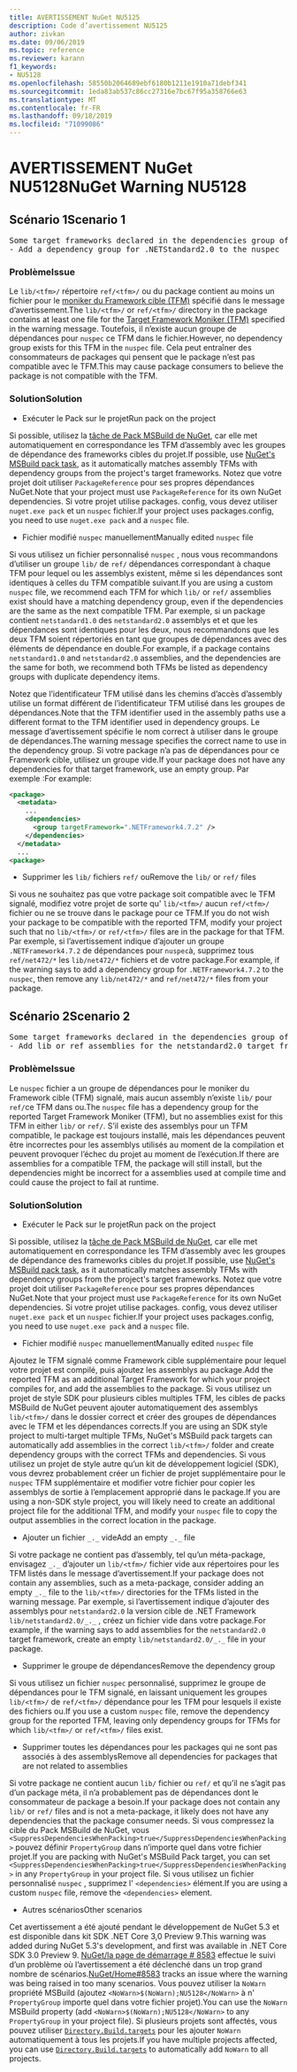 ```yaml
---
title: AVERTISSEMENT NuGet NU5125
description: Code d’avertissement NU5125
author: zivkan
ms.date: 09/06/2019
ms.topic: reference
ms.reviewer: karann
f1_keywords:
- NU5128
ms.openlocfilehash: 58550b2064689ebf6180b1211e1910a71debf341
ms.sourcegitcommit: 1eda83ab537c86cc27316e7bc67f95a358766e63
ms.translationtype: MT
ms.contentlocale: fr-FR
ms.lasthandoff: 09/18/2019
ms.locfileid: "71099086"
---
```

# <a name="nuget-warning-nu5128"></a><span data-ttu-id="ca968-103">AVERTISSEMENT NuGet NU5128</span><span class="sxs-lookup"><span data-stu-id="ca968-103">NuGet Warning NU5128</span></span>

## <a name="scenario-1"></a><span data-ttu-id="ca968-104">Scénario 1</span><span class="sxs-lookup"><span data-stu-id="ca968-104">Scenario 1</span></span>

<pre>Some target frameworks declared in the dependencies group of the nuspec and the lib/ref folder do not have exact matches in the other location. Consult the list of actions below:
- Add a dependency group for .NETStandard2.0 to the nuspec</pre>

### <a name="issue"></a><span data-ttu-id="ca968-105">Problème</span><span class="sxs-lookup"><span data-stu-id="ca968-105">Issue</span></span>

<span data-ttu-id="ca968-106">Le `lib/<tfm>/` répertoire `ref/<tfm>/` ou du package contient au moins un fichier pour le [moniker du Framework cible (TFM)](../target-frameworks.md) spécifié dans le message d’avertissement.</span><span class="sxs-lookup"><span data-stu-id="ca968-106">The `lib/<tfm>/` or `ref/<tfm>/` directory in the package contains at least one file for the [Target Framework Moniker (TFM)](../target-frameworks.md) specified in the warning message.</span></span> <span data-ttu-id="ca968-107">Toutefois, il n’existe aucun groupe de dépendances pour `nuspec` ce TFM dans le fichier.</span><span class="sxs-lookup"><span data-stu-id="ca968-107">However, no dependency group exists for this TFM in the `nuspec` file.</span></span> <span data-ttu-id="ca968-108">Cela peut entraîner des consommateurs de packages qui pensent que le package n’est pas compatible avec le TFM.</span><span class="sxs-lookup"><span data-stu-id="ca968-108">This may cause package consumers to believe the package is not compatible with the TFM.</span></span>

### <a name="solution"></a><span data-ttu-id="ca968-109">Solution</span><span class="sxs-lookup"><span data-stu-id="ca968-109">Solution</span></span>

* <span data-ttu-id="ca968-110">Exécuter le Pack sur le projet</span><span class="sxs-lookup"><span data-stu-id="ca968-110">Run pack on the project</span></span>

<span data-ttu-id="ca968-111">Si possible, utilisez la [tâche de Pack MSBuild de NuGet](../msbuild-targets.md), car elle met automatiquement en correspondance les TFM d’assembly avec les groupes de dépendance des frameworks cibles du projet.</span><span class="sxs-lookup"><span data-stu-id="ca968-111">If possible, use [NuGet's MSBuild pack task](../msbuild-targets.md), as it automatically matches assembly TFMs with dependency groups from the project's target frameworks.</span></span> <span data-ttu-id="ca968-112">Notez que votre projet doit utiliser `PackageReference` pour ses propres dépendances NuGet.</span><span class="sxs-lookup"><span data-stu-id="ca968-112">Note that your project must use `PackageReference` for its own NuGet dependencies.</span></span> <span data-ttu-id="ca968-113">Si votre projet utilise packages. config, vous devez utiliser `nuget.exe pack` et un `nuspec` fichier.</span><span class="sxs-lookup"><span data-stu-id="ca968-113">If your project uses packages.config, you need to use `nuget.exe pack` and a `nuspec` file.</span></span>

* <span data-ttu-id="ca968-114">Fichier modifié `nuspec` manuellement</span><span class="sxs-lookup"><span data-stu-id="ca968-114">Manually edited `nuspec` file</span></span>

<span data-ttu-id="ca968-115">Si vous utilisez un fichier personnalisé `nuspec` , nous vous recommandons d’utiliser un groupe `lib/` de `ref/` dépendances correspondant à chaque TFM pour lequel ou les assemblys existent, même si les dépendances sont identiques à celles du TFM compatible suivant.</span><span class="sxs-lookup"><span data-stu-id="ca968-115">If you are using a custom `nuspec` file, we recommend each TFM for which `lib/` or `ref/` assemblies exist should have a matching dependency group, even if the dependencies are the same as the next compatible TFM.</span></span> <span data-ttu-id="ca968-116">Par exemple, si un package contient `netstandard1.0` des `netstandard2.0` assemblys et et que les dépendances sont identiques pour les deux, nous recommandons que les deux TFM soient répertoriés en tant que groupes de dépendances avec des éléments de dépendance en double.</span><span class="sxs-lookup"><span data-stu-id="ca968-116">For example, if a package contains `netstandard1.0` and `netstandard2.0` assemblies, and the dependencies are the same for both, we recommend both TFMs be listed as dependency groups with duplicate dependency items.</span></span>

<span data-ttu-id="ca968-117">Notez que l’identificateur TFM utilisé dans les chemins d’accès d’assembly utilise un format différent de l’identificateur TFM utilisé dans les groupes de dépendances.</span><span class="sxs-lookup"><span data-stu-id="ca968-117">Note that the TFM identifier used in the assembly paths use a different format to the TFM identifier used in dependency groups.</span></span> <span data-ttu-id="ca968-118">Le message d’avertissement spécifie le nom correct à utiliser dans le groupe de dépendances.</span><span class="sxs-lookup"><span data-stu-id="ca968-118">The warning message specifies the correct name to use in the dependency group.</span></span> <span data-ttu-id="ca968-119">Si votre package n’a pas de dépendances pour ce Framework cible, utilisez un groupe vide.</span><span class="sxs-lookup"><span data-stu-id="ca968-119">If your package does not have any dependencies for that target framework, use an empty group.</span></span> <span data-ttu-id="ca968-120">Par exemple :</span><span class="sxs-lookup"><span data-stu-id="ca968-120">For example:</span></span>

```xml
<package>
  <metadata>
    ...
    <dependencies>
      <group targetFramework=".NETFramework4.7.2" />
    </dependencies>
  </metadata>
  ...
<package>
```

* <span data-ttu-id="ca968-121">Supprimer les `lib/` fichiers `ref/` ou</span><span class="sxs-lookup"><span data-stu-id="ca968-121">Remove the `lib/` or `ref/` files</span></span>

<span data-ttu-id="ca968-122">Si vous ne souhaitez pas que votre package soit compatible avec le TFM signalé, modifiez votre projet de sorte qu' `lib/<tfm>/` aucun `ref/<tfm>/` fichier ou ne se trouve dans le package pour ce TFM.</span><span class="sxs-lookup"><span data-stu-id="ca968-122">If you do not wish your package to be compatible with the reported TFM, modify your project such that no `lib/<tfm>/` or `ref/<tfm>/` files are in the package for that TFM.</span></span> <span data-ttu-id="ca968-123">Par exemple, si l’avertissement indique d’ajouter un groupe `.NETFramework4.7.2` de dépendances pour `nuspec`à, supprimez tous `ref/net472/*` les `lib/net472/*` fichiers et de votre package.</span><span class="sxs-lookup"><span data-stu-id="ca968-123">For example, if the warning says to add a dependency group for `.NETFramework4.7.2` to the `nuspec`, then remove any `lib/net472/*` and `ref/net472/*` files from your package.</span></span>

## <a name="scenario-2"></a><span data-ttu-id="ca968-124">Scénario 2</span><span class="sxs-lookup"><span data-stu-id="ca968-124">Scenario 2</span></span>

<pre>Some target frameworks declared in the dependencies group of the nuspec and the lib/ref folder do not have exact matches in the other location. Consult the list of actions below:
- Add lib or ref assemblies for the netstandard2.0 target framework</pre>

### <a name="issue"></a><span data-ttu-id="ca968-125">Problème</span><span class="sxs-lookup"><span data-stu-id="ca968-125">Issue</span></span>

<span data-ttu-id="ca968-126">Le `nuspec` fichier a un groupe de dépendances pour le moniker du Framework cible (TFM) signalé, mais aucun assembly n’existe `lib/` pour `ref/`ce TFM dans ou.</span><span class="sxs-lookup"><span data-stu-id="ca968-126">The `nuspec` file has a dependency group for the reported Target Framework Moniker (TFM), but no assemblies exist for this TFM in either `lib/` or `ref/`.</span></span> <span data-ttu-id="ca968-127">S’il existe des assemblys pour un TFM compatible, le package est toujours installé, mais les dépendances peuvent être incorrectes pour les assemblys utilisés au moment de la compilation et peuvent provoquer l’échec du projet au moment de l’exécution.</span><span class="sxs-lookup"><span data-stu-id="ca968-127">If there are assemblies for a compatible TFM, the package will still install, but the dependencies might be incorrect for a assemblies used at compile time and could cause the project to fail at runtime.</span></span>

### <a name="solution"></a><span data-ttu-id="ca968-128">Solution</span><span class="sxs-lookup"><span data-stu-id="ca968-128">Solution</span></span>

* <span data-ttu-id="ca968-129">Exécuter le Pack sur le projet</span><span class="sxs-lookup"><span data-stu-id="ca968-129">Run pack on the project</span></span>

<span data-ttu-id="ca968-130">Si possible, utilisez la [tâche de Pack MSBuild de NuGet](../msbuild-targets.md), car elle met automatiquement en correspondance les TFM d’assembly avec les groupes de dépendance des frameworks cibles du projet.</span><span class="sxs-lookup"><span data-stu-id="ca968-130">If possible, use [NuGet's MSBuild pack task](../msbuild-targets.md), as it automatically matches assembly TFMs with dependency groups from the project's target frameworks.</span></span> <span data-ttu-id="ca968-131">Notez que votre projet doit utiliser `PackageReference` pour ses propres dépendances NuGet.</span><span class="sxs-lookup"><span data-stu-id="ca968-131">Note that your project must use `PackageReference` for its own NuGet dependencies.</span></span> <span data-ttu-id="ca968-132">Si votre projet utilise packages. config, vous devez utiliser `nuget.exe pack` et un `nuspec` fichier.</span><span class="sxs-lookup"><span data-stu-id="ca968-132">If your project uses packages.config, you need to use `nuget.exe pack` and a `nuspec` file.</span></span>

* <span data-ttu-id="ca968-133">Fichier modifié `nuspec` manuellement</span><span class="sxs-lookup"><span data-stu-id="ca968-133">Manually edited `nuspec` file</span></span>

<span data-ttu-id="ca968-134">Ajoutez le TFM signalé comme Framework cible supplémentaire pour lequel votre projet est compilé, puis ajoutez les assemblys au package.</span><span class="sxs-lookup"><span data-stu-id="ca968-134">Add the reported TFM as an additional Target Framework for which your project compiles for, and add the assemblies to the package.</span></span> <span data-ttu-id="ca968-135">Si vous utilisez un projet de style SDK pour plusieurs cibles multiples TFM, les cibles de packs MSBuild de NuGet peuvent ajouter automatiquement des assemblys `lib/<tfm>/` dans le dossier correct et créer des groupes de dépendances avec le TFM et les dépendances corrects.</span><span class="sxs-lookup"><span data-stu-id="ca968-135">If you are using an SDK style project to multi-target multiple TFMs, NuGet's MSBuild pack targets can automatically add assemblies in the correct `lib/<tfm>/` folder and create dependency groups with the correct TFMs and dependencies.</span></span> <span data-ttu-id="ca968-136">Si vous utilisez un projet de style autre qu’un kit de développement logiciel (SDK), vous devrez probablement créer un fichier de projet supplémentaire pour le `nuspec` TFM supplémentaire et modifier votre fichier pour copier les assemblys de sortie à l’emplacement approprié dans le package.</span><span class="sxs-lookup"><span data-stu-id="ca968-136">If you are using a non-SDK style project, you will likely need to create an additional project file for the additional TFM, and modify your `nuspec` file to copy the output assemblies in the correct location in the package.</span></span>

* <span data-ttu-id="ca968-137">Ajouter un fichier `_._` vide</span><span class="sxs-lookup"><span data-stu-id="ca968-137">Add an empty `_._` file</span></span>

<span data-ttu-id="ca968-138">Si votre package ne contient pas d’assembly, tel qu’un méta-package, envisagez `_._` d’ajouter un `lib/<tfm>/` fichier vide aux répertoires pour les TFM listés dans le message d’avertissement.</span><span class="sxs-lookup"><span data-stu-id="ca968-138">If your package does not contain any assemblies, such as a meta-package, consider adding an empty `_._` file to the `lib/<tfm>/` directories for the TFMs listed in the warning message.</span></span> <span data-ttu-id="ca968-139">Par exemple, si l’avertissement indique d’ajouter des assemblys pour `netstandard2.0` la version cible de .NET Framework `lib/netstandard2.0/_._` , créez un fichier vide dans votre package.</span><span class="sxs-lookup"><span data-stu-id="ca968-139">For example, if the warning says to add assemblies for the `netstandard2.0` target framework, create an empty `lib/netstandard2.0/_._` file in your package.</span></span>

* <span data-ttu-id="ca968-140">Supprimer le groupe de dépendances</span><span class="sxs-lookup"><span data-stu-id="ca968-140">Remove the dependency group</span></span>

<span data-ttu-id="ca968-141">Si vous utilisez un fichier `nuspec` personnalisé, supprimez le groupe de dépendances pour le TFM signalé, en laissant uniquement les groupes `lib/<tfm>/` de `ref/<tfm>/` dépendance pour les TFM pour lesquels il existe des fichiers ou.</span><span class="sxs-lookup"><span data-stu-id="ca968-141">If you use a custom `nuspec` file, remove the dependency group for the reported TFM, leaving only dependency groups for TFMs for which `lib/<tfm>/` or `ref/<tfm>/` files exist.</span></span>

* <span data-ttu-id="ca968-142">Supprimer toutes les dépendances pour les packages qui ne sont pas associés à des assemblys</span><span class="sxs-lookup"><span data-stu-id="ca968-142">Remove all dependencies for packages that are not related to assemblies</span></span>

<span data-ttu-id="ca968-143">Si votre package ne contient aucun `lib/` fichier ou `ref/` et qu’il ne s’agit pas d’un package méta, il n’a probablement pas de dépendances dont le consommateur de package a besoin.</span><span class="sxs-lookup"><span data-stu-id="ca968-143">If your package does not contain any `lib/` or `ref/` files and is not a meta-package, it likely does not have any dependencies that the package consumer needs.</span></span> <span data-ttu-id="ca968-144">Si vous compressez la cible du Pack MSBuild de NuGet, vous `<SuppressDependenciesWhenPacking>true</SuppressDependenciesWhenPacking>` pouvez définir `PropertyGroup` dans n’importe quel dans votre fichier projet.</span><span class="sxs-lookup"><span data-stu-id="ca968-144">If you are packing with NuGet's MSBuild Pack target, you can set `<SuppressDependenciesWhenPacking>true</SuppressDependenciesWhenPacking>` in any `PropertyGroup` in your project file.</span></span> <span data-ttu-id="ca968-145">Si vous utilisez un fichier personnalisé `nuspec` , supprimez l' `<dependencies>` élément.</span><span class="sxs-lookup"><span data-stu-id="ca968-145">If you are using a custom `nuspec` file, remove the `<dependencies>` element.</span></span>

* <span data-ttu-id="ca968-146">Autres scénarios</span><span class="sxs-lookup"><span data-stu-id="ca968-146">Other scenarios</span></span>

<span data-ttu-id="ca968-147">Cet avertissement a été ajouté pendant le développement de NuGet 5.3 et est disponible dans kit SDK .NET Core 3,0 Preview 9.</span><span class="sxs-lookup"><span data-stu-id="ca968-147">This warning was added during NuGet 5.3's development, and first was available in .NET Core SDK 3.0 Preview 9.</span></span> <span data-ttu-id="ca968-148">[NuGet/la page de démarrage # 8583](https://github.com/nuget/home/issues/8583) effectue le suivi d’un problème où l’avertissement a été déclenché dans un trop grand nombre de scénarios.</span><span class="sxs-lookup"><span data-stu-id="ca968-148">[NuGet/Home#8583](https://github.com/nuget/home/issues/8583) tracks an issue where the warning was being raised in too many scenarios.</span></span> <span data-ttu-id="ca968-149">Vous pouvez utiliser la `NoWarn` propriété MSBuild (ajoutez `<NoWarn>$(NoWarn);NU5128</NoWarn>` à n' `PropertyGroup` importe quel dans votre fichier projet).</span><span class="sxs-lookup"><span data-stu-id="ca968-149">You can use the `NoWarn` MSBuild property (add `<NoWarn>$(NoWarn);NU5128</NoWarn>` to any `PropertyGroup` in your project file).</span></span> <span data-ttu-id="ca968-150">Si plusieurs projets sont affectés, vous pouvez utiliser [`Directory.Build.targets`](/visualstudio/msbuild/customize-your-build) pour les ajouter `NoWarn` automatiquement à tous les projets.</span><span class="sxs-lookup"><span data-stu-id="ca968-150">If you have multiple projects affected, you can use [`Directory.Build.targets`](/visualstudio/msbuild/customize-your-build) to automatically add `NoWarn` to all projects.</span></span>
